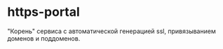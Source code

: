 # https-portal

"Корень" сервиса с автоматической генерацией ssl, привязыванием доменов и поддоменов.
